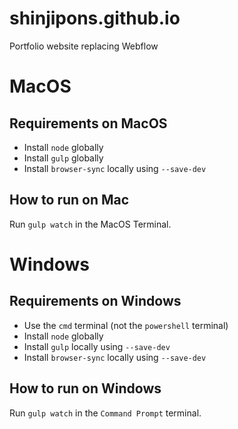 # shinjipons.github.io

Portfolio website replacing Webflow

# MacOS

## Requirements on MacOS

- Install `node` globally
- Install `gulp` globally 
- Install `browser-sync` locally using `--save-dev`

## How to run on Mac

Run `gulp watch` in the MacOS Terminal.

# Windows

## Requirements on Windows

- Use the `cmd` terminal (not the `powershell` terminal)
- Install `node` globally
- Install `gulp` locally using `--save-dev`
- Install `browser-sync` locally using `--save-dev`

## How to run on Windows

Run `gulp watch` in the `Command Prompt` terminal.
